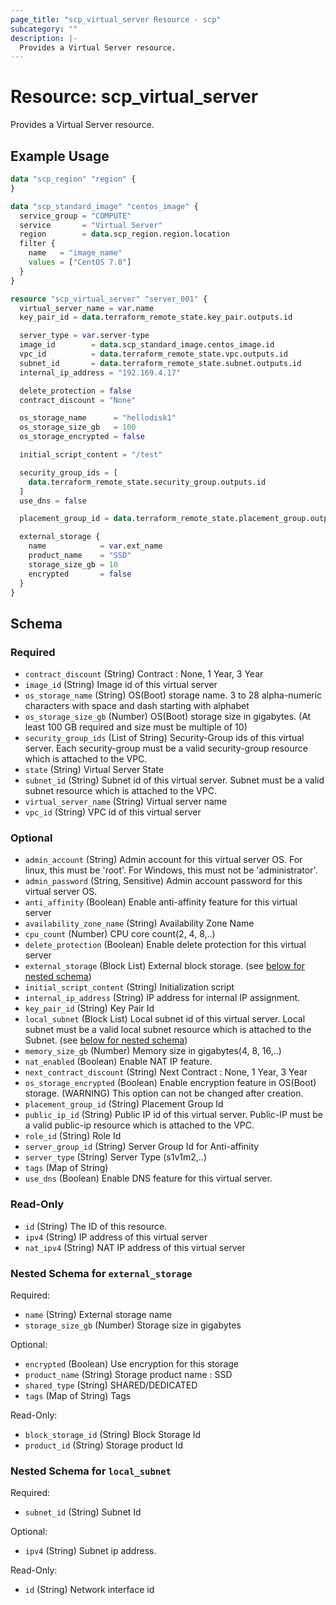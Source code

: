 ```yaml
---
page_title: "scp_virtual_server Resource - scp"
subcategory: ""
description: |-
  Provides a Virtual Server resource.
---
```


# Resource: scp_virtual_server

Provides a Virtual Server resource.


## Example Usage

```terraform
data "scp_region" "region" {
}

data "scp_standard_image" "centos_image" {
  service_group = "COMPUTE"
  service       = "Virtual Server"
  region        = data.scp_region.region.location
  filter {
    name   = "image_name"
    values = ["CentOS 7.8"]
  }
}

resource "scp_virtual_server" "server_001" {
  virtual_server_name = var.name
  key_pair_id = data.terraform_remote_state.key_pair.outputs.id

  server_type = var.server-type
  image_id        = data.scp_standard_image.centos_image.id
  vpc_id          = data.terraform_remote_state.vpc.outputs.id
  subnet_id       = data.terraform_remote_state.subnet.outputs.id
  internal_ip_address = "192.169.4.17"

  delete_protection = false
  contract_discount = "None"

  os_storage_name      = "hellodisk1"
  os_storage_size_gb   = 100
  os_storage_encrypted = false

  initial_script_content = "/test"

  security_group_ids = [
    data.terraform_remote_state.security_group.outputs.id
  ]
  use_dns = false

  placement_group_id = data.terraform_remote_state.placement_group.outputs.id

  external_storage {
    name            = var.ext_name
    product_name    = "SSD"
    storage_size_gb = 10
    encrypted       = false
  }
}
```

<!-- schema generated by tfplugindocs -->
## Schema

### Required

- `contract_discount` (String) Contract : None, 1 Year, 3 Year
- `image_id` (String) Image id of this virtual server
- `os_storage_name` (String) OS(Boot) storage name. 3 to 28 alpha-numeric characters with space and dash starting with alphabet
- `os_storage_size_gb` (Number) OS(Boot) storage size in gigabytes. (At least 100 GB required and size must be multiple of 10)
- `security_group_ids` (List of String) Security-Group ids of this virtual server. Each security-group must be a valid security-group resource which is attached to the VPC.
- `state` (String) Virtual Server State
- `subnet_id` (String) Subnet id of this virtual server. Subnet must be a valid subnet resource which is attached to the VPC.
- `virtual_server_name` (String) Virtual server name
- `vpc_id` (String) VPC id of this virtual server

### Optional

- `admin_account` (String) Admin account for this virtual server OS. For linux, this must be 'root'. For Windows, this must not be 'administrator'.
- `admin_password` (String, Sensitive) Admin account password for this virtual server OS.
- `anti_affinity` (Boolean) Enable anti-affinity feature for this virtual server
- `availability_zone_name` (String) Availability Zone Name
- `cpu_count` (Number) CPU core count(2, 4, 8,..)
- `delete_protection` (Boolean) Enable delete protection for this virtual server
- `external_storage` (Block List) External block storage. (see [below for nested schema](#nestedblock--external_storage))
- `initial_script_content` (String) Initialization script
- `internal_ip_address` (String) IP address for internal IP assignment.
- `key_pair_id` (String) Key Pair Id
- `local_subnet` (Block List) Local subnet id of this virtual server. Local subnet must be a valid local subnet resource which is attached to the Subnet. (see [below for nested schema](#nestedblock--local_subnet))
- `memory_size_gb` (Number) Memory size in gigabytes(4, 8, 16,..)
- `nat_enabled` (Boolean) Enable NAT IP feature.
- `next_contract_discount` (String) Next Contract : None, 1 Year, 3 Year
- `os_storage_encrypted` (Boolean) Enable encryption feature in OS(Boot) storage. (WARNING) This option can not be changed after creation.
- `placement_group_id` (String) Placement Group Id
- `public_ip_id` (String) Public IP id of this virtual server. Public-IP must be a valid public-ip resource which is attached to the VPC.
- `role_id` (String) Role Id
- `server_group_id` (String) Server Group Id for Anti-affinity
- `server_type` (String) Server Type (s1v1m2,..)
- `tags` (Map of String)
- `use_dns` (Boolean) Enable DNS feature for this virtual server.

### Read-Only

- `id` (String) The ID of this resource.
- `ipv4` (String) IP address of this virtual server
- `nat_ipv4` (String) NAT IP address of this virtual server

<a id="nestedblock--external_storage"></a>
### Nested Schema for `external_storage`

Required:

- `name` (String) External storage name
- `storage_size_gb` (Number) Storage size in gigabytes

Optional:

- `encrypted` (Boolean) Use encryption for this storage
- `product_name` (String) Storage product name : SSD
- `shared_type` (String) SHARED/DEDICATED
- `tags` (Map of String) Tags

Read-Only:

- `block_storage_id` (String) Block Storage Id
- `product_id` (String) Storage product Id


<a id="nestedblock--local_subnet"></a>
### Nested Schema for `local_subnet`

Required:

- `subnet_id` (String) Subnet Id

Optional:

- `ipv4` (String) Subnet ip address.

Read-Only:

- `id` (String) Network interface id
